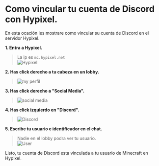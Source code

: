 # Como vincular tu cuenta de Discord con Hypixel.  
  
En esta ocación les mostrare como vincular su cuenta de Discord en el servidor Hypixel.  

**1. Entra a Hypixel.**  
> La ip es `mc.hypixel.net`  
![Hypixel](https://i.imgur.com/2Os44he.png)  

**2. Has click derecho a tu cabeza en un lobby.**  
> ![my perfil](https://i.imgur.com/yiUi7ru.png)  

**3. Has click derecho a "Social Media".**  
> ![social media](https://i.imgur.com/khnkRYh.png)  

**4. Has click izquierdo en "Discord".**  
> ![Discord](https://i.imgur.com/ecDS3k8.png)  

**5. Escribe tu usuario e identificador en el chat.**  
> Nadie en el lobby podra ver tu usuario.  
![User](https://i.imgur.com/rcWZbb9.png)
  
  
Listo, tu cuenta de Discord esta vinculada a tu usuario de Minecraft en Hypixel.
